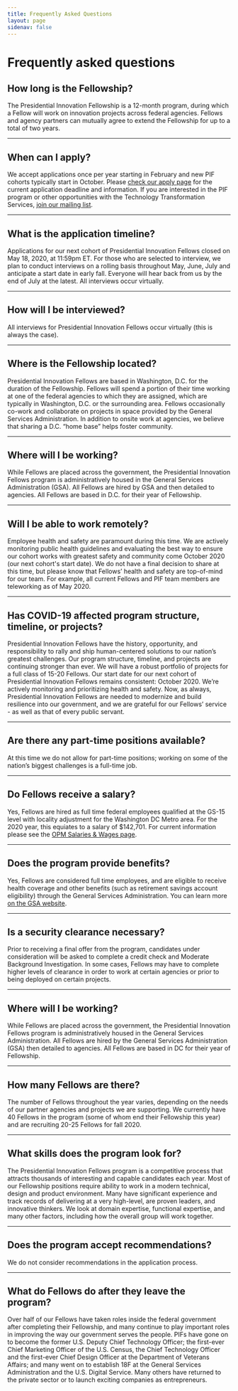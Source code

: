 ```yaml
---
title: Frequently Asked Questions
layout: page
sidenav: false
---
```


# Frequently asked questions

## How long is the Fellowship?

The Presidential Innovation Fellowship is a 12-month program, during which a Fellow will work on innovation projects across federal agencies. Fellows and agency partners can mutually agree to extend the Fellowship for up to a total of two years.

---

## When can I apply?

We accept applications once per year starting in February and new PIF cohorts typically start in October. Please [check our apply page](https://apply.pif.gov) for the current application deadline and information. If you are interested in the PIF program or other opportunities with the Technology Transformation Services, [join our mailing list](https://public.govdelivery.com/accounts/USGSATTS/subscriber/new?topic_id=USGSATTS_4).

---

## What is the application timeline?

Applications for our next cohort of Presidential Innovation Fellows closed on May 18, 2020, at 11:59pm ET. For those who are selected to interview, we plan to conduct interviews on a rolling basis throughout May, June, July and anticipate a start date in early fall. Everyone will hear back from us by the end of July at the latest. All interviews occur virtually.

---

## How will I be interviewed?

All interviews for Presidential Innovation Fellows occur virtually (this is always the case).

---

## Where is the Fellowship located?

Presidential Innovation Fellows are based in Washington, D.C. for the duration of the Fellowship. Fellows will spend a portion of their time working at one of the federal agencies to which they are assigned, which are typically in Washington, D.C. or the surrounding area. Fellows occasionally co-work and collaborate on projects in space provided by the General Services Administration. In addition to onsite work at agencies, we believe that sharing a D.C. “home base” helps foster community.

---

## Where will I be working?

While Fellows are placed across the government, the Presidential Innovation Fellows program is administratively housed in the General Services Administration (GSA). All Fellows are hired by GSA and then detailed to agencies. All Fellows are based in D.C. for their year of Fellowship.

---

## Will I be able to work remotely?

Employee health and safety are paramount during this time. We are actively monitoring public health guidelines and evaluating the best way to ensure our cohort works with greatest safety and community come October 2020 (our next cohort's start date). We do not have a final decision to share at this time, but please know that Fellows’ health and safety are top-of-mind for our team. For example, all current Fellows and PIF team members are teleworking as of May 2020.

---

## Has COVID-19 affected program structure, timeline, or projects?

Presidential Innovation Fellows have the history, opportunity, and responsibility to rally and ship human-centered solutions to our nation’s greatest challenges. Our program structure, timeline, and projects are continuing stronger than ever. We will have a robust portfolio of projects for a full class of 15-20 Fellows. Our start date for our next cohort of Presidential Innovation Fellows remains consistent: October 2020. We’re actively monitoring and prioritizing health and safety. Now, as always, Presidential Innovation Fellows are needed to modernize and build resilience into our government, and we are grateful for our Fellows’ service - as well as that of every public servant.

---

## Are there any part-time positions available?

At this time we do not allow for part-time positions; working on some of the nation’s biggest challenges is a full-time job.

---

## Do Fellows receive a salary?

Yes, Fellows are hired as full time federal employees qualified at the GS-15 level with locality adjustment for the Washington DC Metro area.  For the 2020 year, this equiates to a salary of $142,701.  For current information please see the [OPM Salaries & Wages page](https://www.opm.gov/policy-data-oversight/pay-leave/salaries-wages/).

---

## Does the program provide benefits?

Yes, Fellows are considered full time employees, and are eligible to receive health coverage and other benefits (such as retirement savings account eligibility) through the General Services Administration. You can learn more [on the GSA website](http://www.gsa.gov/portal/content/105121).

---

## Is a security clearance necessary?

Prior to receiving a final offer from the program, candidates under consideration will be asked to complete a credit check and Moderate Background Investigation. In some cases, Fellows may have to complete higher levels of clearance in order to work at certain agencies or prior to being deployed on certain projects.

---

## Where will I be working?

While Fellows are placed across the government, the Presidential Innovation Fellows program is administratively housed in the General Services Administration. All Fellows are hired by the General Services Administration (GSA) then detailed to agencies. All Fellows are based in DC for their year of Fellowship.

---

## How many Fellows are there?

The number of Fellows throughout the year varies, depending on the needs of our partner agencies and projects we are supporting. We currently have 40 Fellows in the program (some of whom end their Fellowship this year) and are recruiting 20-25 Fellows for fall 2020.

---

## What skills does the program look for?

The Presidential Innovation Fellows program is a competitive process that attracts thousands of interesting and capable candidates each year. Most of our Fellowship positions require ability to work in a modern technical, design and product environment. Many have significant experience and track records of delivering at a very high-level, are proven leaders, and innovative thinkers. We look at domain expertise, functional expertise, and many other factors, including how the overall group will work together.

---

## Does the program accept recommendations?

We do not consider recommendations in the application process.

---

## What do Fellows do after they leave the program?

Over half of our Fellows have taken roles inside the federal government after completing their Fellowship, and many continue to play important roles in improving the way our government serves the people. PIFs have gone on to become the former U.S. Deputy Chief Technology Officer; the first-ever Chief Marketing Officer of the U.S. Census, the Chief Technology Officer and the first-ever Chief Design Officer at the Department of Veterans Affairs; and many went on to establish 18F at the General Services Administration and the U.S. Digital Service. Many others have returned to the private sector or to launch exciting companies as entrepreneurs.
